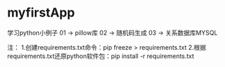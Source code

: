 # myfirstApp

学习python小例子
01 -> pillow库
02 -> 随机码生成
03 -> 关系数据库MYSQL




注：
1.创建requirements.txt命令：pip freeze > requirements.txt
2.根据requirements.txt还原python软件包：pip install -r requirements.txt
